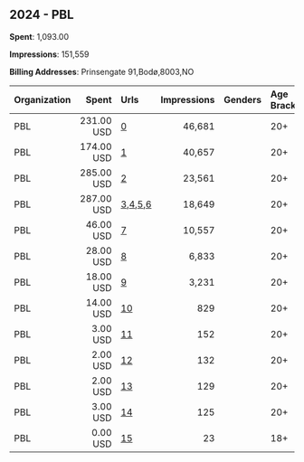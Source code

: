 ## 2024 - PBL 
**Spent**: 1,093.00

**Impressions**: 151,559

**Billing Addresses**: Prinsengate 91,Bodø,8003,NO

|Organization|Spent|Urls|Impressions|Genders|Age Brackets|Country Codes|
|:---|---:|:---|---:|:---|:---|:---|
|PBL|231.00 USD|[0](https://www.snap.com/political-ads/asset/719be74faf9dc89d4edae597cd0f7b9e00beaa55f41ad7fe393d1e109fde095a?mediaType=mp4)|46,681||20+|norway|
|PBL|174.00 USD|[1](https://www.snap.com/political-ads/asset/1b59cbc7ab18c1abe7e804dc4c5a28ec304a016f92bf78b848b2a4cb846aace9?mediaType=mp4)|40,657||20+|norway|
|PBL|285.00 USD|[2](https://www.snap.com/political-ads/asset/1aa7b53119203aa82d0dfb061665a9caed3f66b62201dac7089e3a13fe3e7b47?mediaType=mp4)|23,561||20+|norway|
|PBL|287.00 USD|[3](https://www.snap.com/political-ads/asset/99e03e73e2912bf4ee06329e67a384e39954671486f05039abff1b9de85df76c?mediaType=mp4),[4](https://www.snap.com/political-ads/asset/8e15586b1f499fe3112efce797e7f415456c5b256157025fc559c2de23e870a4?mediaType=mp4),[5](https://www.snap.com/political-ads/asset/d6122f9e89e4c3d99155dbbb4cf41d82431728a328e807261d2048a6266beefa?mediaType=mp4),[6](https://www.snap.com/political-ads/asset/cc60978c73dc2945935f8a516aae28a11584b706f7faa6658b138a5394438e2d?mediaType=mp4)|18,649||20+|norway|
|PBL|46.00 USD|[7](https://www.snap.com/political-ads/asset/08888f176f1862d98d3e4dfd028750ba16f1bc54b753638500c64e01c5b0b219?mediaType=mp4)|10,557||20+|norway|
|PBL|28.00 USD|[8](https://www.snap.com/political-ads/asset/d68c6bee875b6ebaf17e1b60f206ac046684017af039f3db8a74f7c371a9d3ba?mediaType=mp4)|6,833||20+|norway|
|PBL|18.00 USD|[9](https://www.snap.com/political-ads/asset/358a9445a447b9f4989d0b4950d84b872ec5f120034aa5312deadae3acf7305e?mediaType=mp4)|3,231||20+|norway|
|PBL|14.00 USD|[10](https://www.snap.com/political-ads/asset/2433511226b179644a4879cfe3eab1d773ad011619172c67d2210fa4baee3708?mediaType=mp4)|829||20+|norway|
|PBL|3.00 USD|[11](https://www.snap.com/political-ads/asset/8e4375f97bea43591b42afabe47517883f42df641cd431fbc6c78572a19ad82a?mediaType=mp4)|152||20+|norway|
|PBL|2.00 USD|[12](https://www.snap.com/political-ads/asset/939485f0c8fb415c514695cb85df9fa79ef81d7230b74f46348f5900435cd76c?mediaType=mp4)|132||20+|norway|
|PBL|2.00 USD|[13](https://www.snap.com/political-ads/asset/c1d157791cde572312f3915f58fbdb84da2033434a5da5302da64abd88d62113?mediaType=mp4)|129||20+|norway|
|PBL|3.00 USD|[14](https://www.snap.com/political-ads/asset/7571dcd0a72262ec4fb08faf9c31104b84d755949ae4a627734b7c10601916e7?mediaType=mp4)|125||20+|norway|
|PBL|0.00 USD|[15](https://www.snap.com/political-ads/asset/9211bc313c4a5e8c5dc32005131907d44b1db6dbdb43c4da7c9c1f2eba258173?mediaType=mp4)|23||18+|norway|
